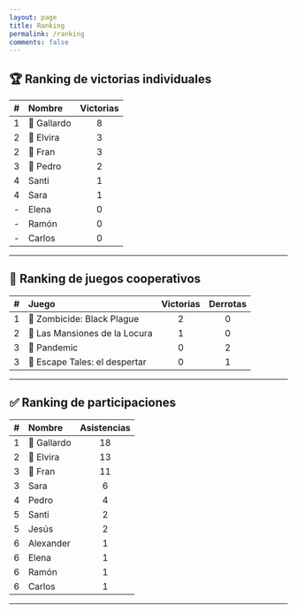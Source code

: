 ```yaml
---
layout: page
title: Ranking
permalink: /ranking
comments: false
---
```


## 🏆 Ranking de victorias individuales

|  #  | Nombre      | Victorias |
| :-: | :---------- | :-------: |
|  1  | 🥇 Gallardo |     8     |
|  2  | 🥈 Elvira   |     3     |
|  2  | 🥈 Fran     |     3     |
|  3  | 🥉 Pedro    |     2     |
|  4  | Santi       |     1     |
|  4  | Sara        |     1     |
|  -  | Elena       |     0     |
|  -  | Ramón       |     0     |
|  -  | Carlos      |     0     |

---

## 🎲 Ranking de juegos cooperativos

|  #  | Juego                         | Victorias | Derrotas |
| :-: | :---------------------------- | :-------: | :------: |
|  1  | 🥇 Zombicide: Black Plague    |     2     |    0     |
|  2  | 🥈 Las Mansiones de la Locura |     1     |    0     |
|  3  | 🥉 Pandemic                   |     0     |    2     |
|  3  | 🥉 Escape Tales: el despertar |     0     |    1     |

---

## ✅ Ranking de participaciones

|  #  | Nombre      | Asistencias |
| :-: | :---------- | :---------: |
|  1  | 🥇 Gallardo |     18      |
|  2  | 🥈 Elvira   |     13      |
|  3  | 🥉 Fran     |     11      |
|  3  | Sara        |      6      |
|  4  | Pedro       |      4      |
|  5  | Santi       |      2      |
|  5  | Jesús       |      2      |
|  6  | Alexander   |      1      |
|  6  | Elena       |      1      |
|  6  | Ramón       |      1      |
|  6  | Carlos      |      1      |

---
